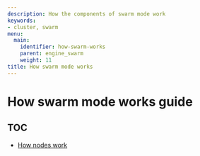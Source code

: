 ```yaml
---
description: How the components of swarm mode work
keywords:
- cluster, swarm
menu:
  main:
    identifier: how-swarm-works
    parent: engine_swarm
    weight: 11
title: How swarm mode works
---
```


#  How swarm mode works guide

## TOC

* [How nodes work](nodes.md)
